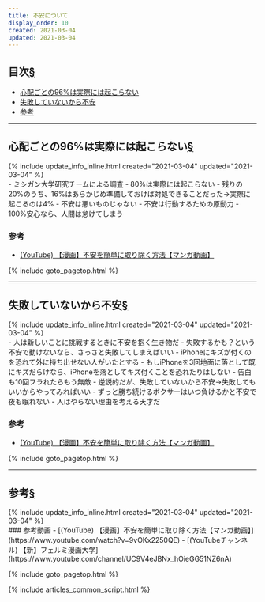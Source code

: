 ```yaml
---
title: 不安について
display_order: 10
created: 2021-03-04
updated: 2021-03-04
---
```


## <a name="index">目次</a><a class="heading-anchor-permalink" href="#目次">§</a>

<ul id="index_ul">
<li><a href="#does-not-occur">心配ごとの96%は実際には起こらない</a></li>
<li><a href="#you-are-worried-because-you-have-not-failed-yet">失敗していないから不安</a></li>
<li><a href="#reference">参考</a></li>
</ul>

* * *
## <a name="does-not-occur">心配ごとの96%は実際には起こらない</a><a class="heading-anchor-permalink" href="#does-not-occur">§</a>
<div class="chapter-updated">{% include update_info_inline.html created="2021-03-04" updated="2021-03-04" %}</div>
- ミシガン大学研究チームによる調査
  - 80%は実際には起こらない
  - 残りの20%のうち、16%はあらかじめ準備しておけば対処できることだった→実際に起こるのは4%
- 不安は悪いものじゃない
  - 不安は行動するための原動力
  - 100%安心なら、人間は怠けてしまう

### 参考
- [(YouTube) 【漫画】不安を簡単に取り除く方法【マンガ動画】](https://www.youtube.com/watch?v=9vOKx2250QE)

{% include goto_pagetop.html %}

* * *
## <a name="you-are-worried-because-you-have-not-failed-yet">失敗していないから不安</a><a class="heading-anchor-permalink" href="#you-are-worried-because-you-have-not-failed-yet">§</a>
<div class="chapter-updated">{% include update_info_inline.html created="2021-03-04" updated="2021-03-04" %}</div>
- 人は新しいことに挑戦するときに不安を抱く生き物だ
- 失敗するかも？という不安で動けないなら、さっさと失敗してしまえばいい
- iPhoneにキズが付くのを恐れて外に持ち出せない人がいたとする
  - もしiPhoneを3回地面に落として既にキズだらけなら、iPhoneを落としてキズ付くことを恐れたりはしない
- 告白も10回フラれたらもう無敵
- 逆説的だが、失敗していないから不安→失敗してもいいからやってみればいい
- ずっと勝ち続けるボクサーはいつ負けるかと不安で夜も眠れない
- 人はやらない理由を考える天才だ

### 参考
- [(YouTube) 【漫画】不安を簡単に取り除く方法【マンガ動画】](https://www.youtube.com/watch?v=9vOKx2250QE)

{% include goto_pagetop.html %}

* * *
## <a name="reference">参考</a><a class="heading-anchor-permalink" href="#reference">§</a>
<div class="chapter-updated">{% include update_info_inline.html created="2021-03-04" updated="2021-03-04" %}</div>
### 参考動画
- [(YouTube) 【漫画】不安を簡単に取り除く方法【マンガ動画】](https://www.youtube.com/watch?v=9vOKx2250QE)
- [(YouTubeチャンネル) 【新】フェルミ漫画大学](https://www.youtube.com/channel/UC9V4eJBNx_hOieGG51NZ6nA)

{% include goto_pagetop.html %}

{% include articles_common_script.html %}

